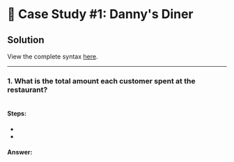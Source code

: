 # 🍜 Case Study #1: Danny's Diner

## Solution

View the complete syntax [here]().

***

### 1. What is the total amount each customer spent at the restaurant?

````sql

````

#### Steps:
- 
-

#### Answer:


